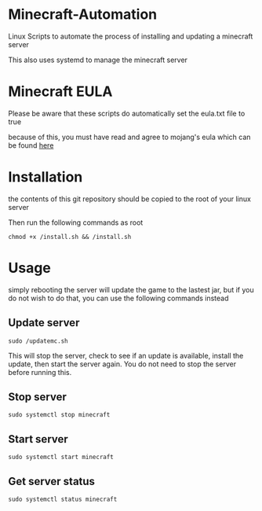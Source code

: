# Minecraft-Automation
Linux Scripts to automate the process of installing and updating a minecraft server

This also uses systemd to manage the minecraft server

# Minecraft EULA
Please be aware that these scripts do automatically set the eula.txt file to true

because of this, you must have read and agree to mojang's eula which can be found [here](https://account.mojang.com/documents/minecraft_eula)

# Installation
the contents of this git repository should be copied to the root of your linux server

Then run the following commands as root

`chmod +x /install.sh && /install.sh`

# Usage
simply rebooting the server will update the game to the lastest jar, but if you do not wish to do that, you can use the following commands instead

## Update server
`sudo /updatemc.sh`

This will stop the server, check to see if an update is available, install the update, then start the server again. You do not need to stop the server before running this.

## Stop server
`sudo systemctl stop minecraft`

## Start server
`sudo systemctl start minecraft`

## Get server status
`sudo systemctl status minecraft`